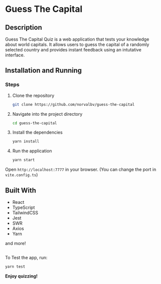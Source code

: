 # Guess The Capital

## Description

Guess The Capital Quiz is a web application that tests your knowledge about world capitals. It allows users to guess the capital of a randomly selected country and provides instant feedback using an intutative interface.

## Installation and Running

### Steps

1. Clone the repository
    ```bash
    git clone https://github.com/norvalbv/guess-the-capital
    ```
2. Navigate into the project directory
    ```bash
    cd guess-the-capital
    ```
3. Install the dependencies
    ```bash
    yarn install
    ```
4. Run the application
    ```bash
    yarn start
    ```

Open `http://localhost:7777` in your browser. (You can change the port in `vite.config.ts`)

## Built With

- React
- TypeScript
- TailwindCSS
- Jest
- SWR
- Axios
- Yarn

and more!

## 

To Test the app, run:
```Bash
yarn test
```


**Enjoy quizzing!**
